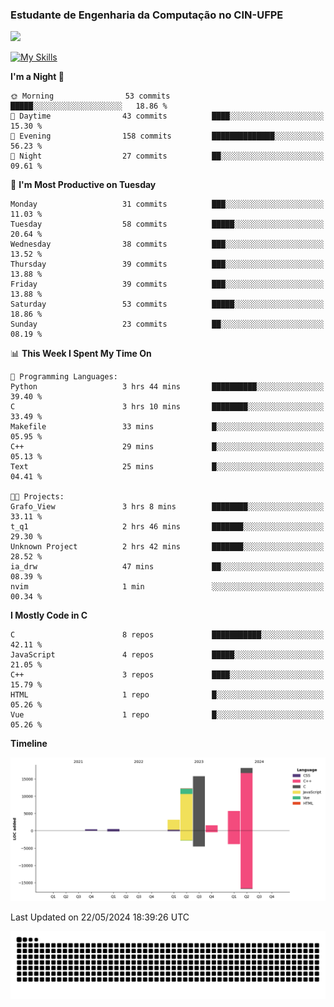 
### Estudante de Engenharia da Computação no CIN-UFPE
<div>
      <!--<img width=400 src="https://github-readme-stats.vercel.app/api?username=Zed201&show_icons=true&theme=tokyonight" /-->
      <img width=400 src='https://leetcode.card.workers.dev/Zed201?theme=nord&font=baloo&extension=null' />
</div>


[![My Skills](https://skillicons.dev/icons?i=c,cpp,py,java,neovim&theme=dark)](https://skillicons.dev)

<!--START_SECTION:waka-->
**I'm a Night 🦉** 

```text
🌞 Morning                53 commits          █████░░░░░░░░░░░░░░░░░░░░   18.86 % 
🌆 Daytime                43 commits          ████░░░░░░░░░░░░░░░░░░░░░   15.30 % 
🌃 Evening                158 commits         ██████████████░░░░░░░░░░░   56.23 % 
🌙 Night                  27 commits          ██░░░░░░░░░░░░░░░░░░░░░░░   09.61 % 
```
📅 **I'm Most Productive on Tuesday** 

```text
Monday                   31 commits          ███░░░░░░░░░░░░░░░░░░░░░░   11.03 % 
Tuesday                  58 commits          █████░░░░░░░░░░░░░░░░░░░░   20.64 % 
Wednesday                38 commits          ███░░░░░░░░░░░░░░░░░░░░░░   13.52 % 
Thursday                 39 commits          ███░░░░░░░░░░░░░░░░░░░░░░   13.88 % 
Friday                   39 commits          ███░░░░░░░░░░░░░░░░░░░░░░   13.88 % 
Saturday                 53 commits          █████░░░░░░░░░░░░░░░░░░░░   18.86 % 
Sunday                   23 commits          ██░░░░░░░░░░░░░░░░░░░░░░░   08.19 % 
```


📊 **This Week I Spent My Time On** 

```text
💬 Programming Languages: 
Python                   3 hrs 44 mins       ██████████░░░░░░░░░░░░░░░   39.40 % 
C                        3 hrs 10 mins       ████████░░░░░░░░░░░░░░░░░   33.49 % 
Makefile                 33 mins             █░░░░░░░░░░░░░░░░░░░░░░░░   05.95 % 
C++                      29 mins             █░░░░░░░░░░░░░░░░░░░░░░░░   05.13 % 
Text                     25 mins             █░░░░░░░░░░░░░░░░░░░░░░░░   04.41 % 

🐱‍💻 Projects: 
Grafo_View               3 hrs 8 mins        ████████░░░░░░░░░░░░░░░░░   33.11 % 
t_q1                     2 hrs 46 mins       ███████░░░░░░░░░░░░░░░░░░   29.30 % 
Unknown Project          2 hrs 42 mins       ███████░░░░░░░░░░░░░░░░░░   28.52 % 
ia_drw                   47 mins             ██░░░░░░░░░░░░░░░░░░░░░░░   08.39 % 
nvim                     1 min               ░░░░░░░░░░░░░░░░░░░░░░░░░   00.34 % 
```

**I Mostly Code in C** 

```text
C                        8 repos             ███████████░░░░░░░░░░░░░░   42.11 % 
JavaScript               4 repos             █████░░░░░░░░░░░░░░░░░░░░   21.05 % 
C++                      3 repos             ████░░░░░░░░░░░░░░░░░░░░░   15.79 % 
HTML                     1 repo              █░░░░░░░░░░░░░░░░░░░░░░░░   05.26 % 
Vue                      1 repo              █░░░░░░░░░░░░░░░░░░░░░░░░   05.26 % 
```



**Timeline**

![Lines of Code chart](https://raw.githubusercontent.com/Zed201/Zed201/master/assets/bar_graph.png)


 Last Updated on 22/05/2024 18:39:26 UTC
<!--END_SECTION:waka-->

<picture>
  <source media="(prefers-color-scheme: dark)" srcset="https://github.com/Zed201/Zed201/blob/output/github-contribution-grid-snake-dark.svg" />
  <img alt="github-snake" src="https://github.com/Zed201/Zed201/blob/output/github-contribution-grid-snake-dark.svg" />
</picture>
